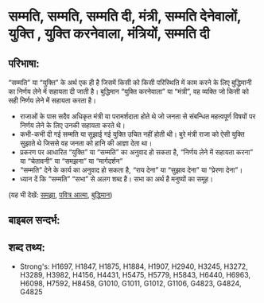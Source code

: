 # सम्मति, सम्मति, सम्मति दी, मंत्री, सम्मति देनेवालों, युक्ति , युक्ति करनेवाला, मंत्रियों, सम्मति दी #

## परिभाषा: ##

“सम्मति” या “युक्ति” के अर्थ एक ही है जिसमें किसी को किसी परिस्थिति में काम करने के लिए बुद्धिमानी का निर्णय लेने में सहायता दी जाती है। बुद्धिमान “युक्ति करनेवाला” या “मंत्री”, वह व्यक्ति जो किसी को सही निर्णय लेने में सहायता करता है।

* राजाओं के पास सदैव अधिकृत मंत्री या परामर्शदाता होते थे जो जनता से संबन्धित महत्वपूर्ण विषयों पर निर्णय लेने के लिए उनकी सहायता करते थे।
* कभी-कभी दी गई सम्मति या सुझाई गई युक्ति उचित नहीं होती थी। बुरे मंत्री राजा को ऐसी युक्ति सुझाते थे जिससे वह जनता को हानि की आज्ञा देता था।
* प्रकरण पर आधारित “युक्ति” या “सम्मति” का अनुवाद हो सकता है, “निर्णय लेने में सहायता करना” या “चेतावनी” या “समझना” या “मार्गदर्शन”
* “सम्मति” देने के कार्य का अनुवाद हो सकता है, “राय देना” या “सुझाव देना” या “प्रेरणा देना”।
* ध्यान दें कि “सम्मति” “सभा” से अलग शब्द है। सभा का अर्थ है मनुष्यों का समूह।

(यह भी देखें: [समझा](../kt/exhort.md), [पवित्र आत्मा](../kt/holyspirit.md), [बुद्धिमान](../kt/wise.md))

## बाइबल सन्दर्भ: ##

## शब्द तथ्य: ##

* Strong's: H1697, H1847, H1875, H1884, H1907, H2940, H3245, H3272, H3289, H3982, H4156, H4431, H5475, H5779, H5843, H6440, H6963, H6098, H7592, H8458, G1010, G1011, G1012, G1106, G4823, G4824, G4825
